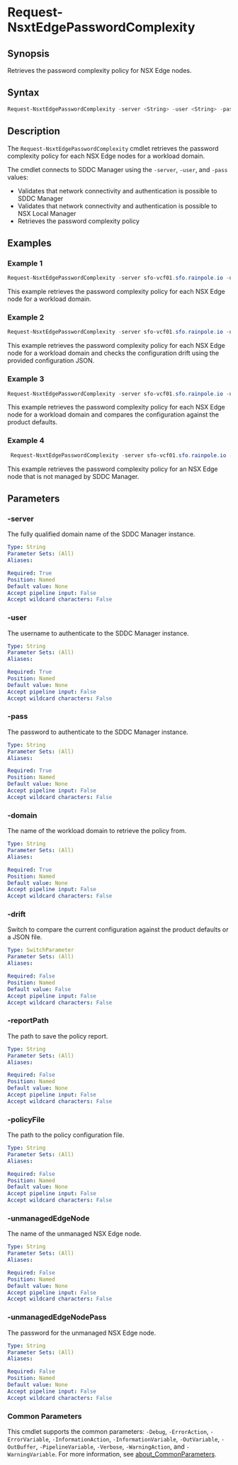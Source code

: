 # Request-NsxtEdgePasswordComplexity

## Synopsis

Retrieves the password complexity policy for NSX Edge nodes.

## Syntax

```powershell
Request-NsxtEdgePasswordComplexity -server <String> -user <String> -pass <String> -domain <String> [-drift] [-reportPath <String>] [-policyFile <String>] [<CommonParameters>]
```

## Description

The `Request-NsxtEdgePasswordComplexity` cmdlet retrieves the password complexity policy for each NSX Edge nodes for a workload domain.

The cmdlet connects to SDDC Manager using the `-server`, `-user`, and `-pass` values:

- Validates that network connectivity and authentication is possible to SDDC Manager
- Validates that network connectivity and authentication is possible to NSX Local Manager
- Retrieves the password complexity policy

## Examples

### Example 1

```powershell
Request-NsxtEdgePasswordComplexity -server sfo-vcf01.sfo.rainpole.io -user admin@local -pass VMw@re1!VMw@re1! -domain sfo-m01
```

This example retrieves the password complexity policy for each NSX Edge node for a workload domain.

### Example 2

```powershell
Request-NsxtEdgePasswordComplexity -server sfo-vcf01.sfo.rainpole.io -user admin@local -pass VMw@re1!VMw@re1! -domain sfo-m01 -drift -reportPath "F:\Reporting" -policyFile "passwordPolicyConfig.json"
```

This example retrieves the password complexity policy for each NSX Edge node for a workload domain and checks the configuration drift using the provided configuration JSON.

### Example 3

```powershell
Request-NsxtEdgePasswordComplexity -server sfo-vcf01.sfo.rainpole.io -user admin@local -pass VMw@re1!VMw@re1! -domain sfo-m01
```

This example retrieves the password complexity policy for each NSX Edge node for a workload domain and compares the configuration against the product defaults.

### Example 4

```powershell
 Request-NsxtEdgePasswordComplexity -server sfo-vcf01.sfo.rainpole.io -user admin@local -pass VMw@re1!VMw@re1! -domain sfo-m01 -unmanagedEdgeNode sfo-edg01m -unmanagedEdgeNodePass VMw@re1!VMw@re1!
```

This example retrieves the password complexity policy for an NSX Edge node that is not managed by SDDC Manager.

## Parameters

### -server

The fully qualified domain name of the SDDC Manager instance.

```yaml
Type: String
Parameter Sets: (All)
Aliases:

Required: True
Position: Named
Default value: None
Accept pipeline input: False
Accept wildcard characters: False
```

### -user

The username to authenticate to the SDDC Manager instance.

```yaml
Type: String
Parameter Sets: (All)
Aliases:

Required: True
Position: Named
Default value: None
Accept pipeline input: False
Accept wildcard characters: False
```

### -pass

The password to authenticate to the SDDC Manager instance.

```yaml
Type: String
Parameter Sets: (All)
Aliases:

Required: True
Position: Named
Default value: None
Accept pipeline input: False
Accept wildcard characters: False
```

### -domain

The name of the workload domain to retrieve the policy from.

```yaml
Type: String
Parameter Sets: (All)
Aliases:

Required: True
Position: Named
Default value: None
Accept pipeline input: False
Accept wildcard characters: False
```

### -drift

Switch to compare the current configuration against the product defaults or a JSON file.

```yaml
Type: SwitchParameter
Parameter Sets: (All)
Aliases:

Required: False
Position: Named
Default value: False
Accept pipeline input: False
Accept wildcard characters: False
```

### -reportPath

The path to save the policy report.

```yaml
Type: String
Parameter Sets: (All)
Aliases:

Required: False
Position: Named
Default value: None
Accept pipeline input: False
Accept wildcard characters: False
```

### -policyFile

The path to the policy configuration file.

```yaml
Type: String
Parameter Sets: (All)
Aliases:

Required: False
Position: Named
Default value: None
Accept pipeline input: False
Accept wildcard characters: False
```

### -unmanagedEdgeNode

The name of the unmanaged NSX Edge node.

```yaml
Type: String
Parameter Sets: (All)
Aliases:

Required: False
Position: Named
Default value: None
Accept pipeline input: False
Accept wildcard characters: False
```

### -unmanagedEdgeNodePass

The password for the unmanaged NSX Edge node.

```yaml
Type: String
Parameter Sets: (All)
Aliases:

Required: False
Position: Named
Default value: None
Accept pipeline input: False
Accept wildcard characters: False
```

### Common Parameters

This cmdlet supports the common parameters: `-Debug`, `-ErrorAction`, `-ErrorVariable`, `-InformationAction`, `-InformationVariable`, `-OutVariable`, `-OutBuffer`, `-PipelineVariable`, `-Verbose`, `-WarningAction`, and `-WarningVariable`. For more information, see [about_CommonParameters](http://go.microsoft.com/fwlink/?LinkID=113216).
